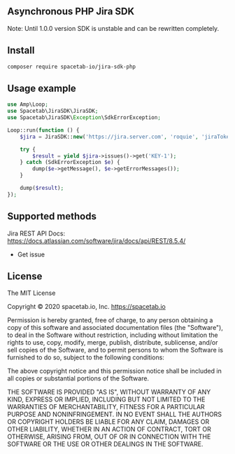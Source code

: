 Asynchronous PHP Jira SDK
-------------------------

Note: Until 1.0.0 version SDK is unstable and can be rewritten completely.

## Install

```bash
composer require spacetab-io/jira-sdk-php
```

## Usage example

```php
use Amp\Loop;
use Spacetab\JiraSDK\JiraSDK;
use Spacetab\JiraSDK\Exception\SdkErrorException;

Loop::run(function () {
    $jira = JiraSDK::new('https://jira.server.com', 'roquie', 'jiraTokenStringOrPassword');

    try {
        $result = yield $jira->issues()->get('KEY-1');
    } catch (SdkErrorException $e) {
        dump($e->getMessage(), $e->getErrorMessages());
    }

    dump($result);
});
```

## Supported methods

Jira REST API Docs: https://docs.atlassian.com/software/jira/docs/api/REST/8.5.4/

* Get issue

## License

The MIT License

Copyright © 2020 spacetab.io, Inc. https://spacetab.io

Permission is hereby granted, free of charge, to any person obtaining a copy of this software and associated documentation files (the "Software"), to deal in the Software without restriction, including without limitation the rights to use, copy, modify, merge, publish, distribute, sublicense, and/or sell copies of the Software, and to permit persons to whom the Software is furnished to do so, subject to the following conditions:

The above copyright notice and this permission notice shall be included in all copies or substantial portions of the Software.

THE SOFTWARE IS PROVIDED "AS IS", WITHOUT WARRANTY OF ANY KIND, EXPRESS OR IMPLIED, INCLUDING BUT NOT LIMITED TO THE WARRANTIES OF MERCHANTABILITY, FITNESS FOR A PARTICULAR PURPOSE AND NONINFRINGEMENT. IN NO EVENT SHALL THE AUTHORS OR COPYRIGHT HOLDERS BE LIABLE FOR ANY CLAIM, DAMAGES OR OTHER LIABILITY, WHETHER IN AN ACTION OF CONTRACT, TORT OR OTHERWISE, ARISING FROM, OUT OF OR IN CONNECTION WITH THE SOFTWARE OR THE USE OR OTHER DEALINGS IN THE SOFTWARE.
